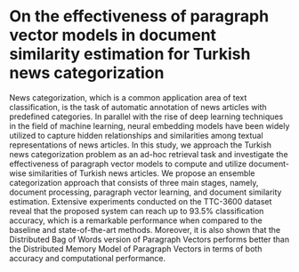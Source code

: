 # On the effectiveness of paragraph vector models in document similarity estimation for Turkish news categorization

News categorization, which is a common application area of text classification, is the task of automatic annotation of news articles with predefined categories. 
In parallel with the rise of deep learning techniques in the field of machine learning, neural embedding models have been widely utilized to capture hidden relationships and similarities among textual representations of news articles. 
In this study, we approach the Turkish news categorization problem as an ad-hoc retrieval task and investigate the effectiveness of paragraph vector models to compute and utilize document-wise similarities of Turkish news articles. 
We propose an ensemble categorization approach that consists of three main stages, namely, document processing, paragraph vector learning, and document similarity estimation. 
Extensive experiments conducted on the TTC-3600 dataset reveal that the proposed system can reach up to 93.5% classification accuracy, which is a remarkable performance when compared to the baseline and state-of-the-art methods. 
Moreover, it is also shown that the Distributed Bag of Words version of Paragraph Vectors performs better than the Distributed Memory Model of Paragraph Vectors in terms of both accuracy and computational performance.

